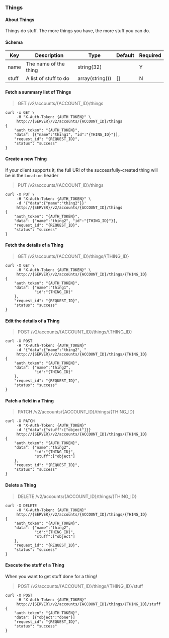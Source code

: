 ### Things

#### About Things

Things do stuff. The more things you have, the more stuff you can do.

#### Schema

Key | Description | Type | Default | Required
--- | ----------- | ---- | ------- | --------
name | The name of the thing | string(32) | | Y
stuff | A list of stuff to do | array(string()) | [] | N

#### Fetch a summary list of Things

> GET /v2/accounts/{ACCOUNT_ID}/things

```shell
curl -x GET \
     -H "X-Auth-Token: {AUTH_TOKEN}" \
     http://{SERVER}/v2/accounts/{ACCOUNT_ID}/things
{
    "auth_token": "{AUTH_TOKEN}",
    "data": [{"name":"thing1", "id":"{THING_ID}"}],
    "request_id": "{REQUEST_ID}",
    "status": "success"
}
```

#### Create a new Thing

If your client supports it, the full URI of the successfully-created thing will be in the `Location` header

> PUT /v2/accounts/{ACCOUNT_ID}/things

```shell
curl -X PUT \
     -H "X-Auth-Token: {AUTH_TOKEN}" \
     -d '{"data":{"name":"thing2"}}'
     http://{SERVER}/v2/accounts/{ACCOUNT_ID}/things
{
    "auth_token": "{AUTH_TOKEN}",
    "data": {"name":"thing2", "id":"{THING_ID}"}],
    "request_id": "{REQUEST_ID}",
    "status": "success"
}
```

#### Fetch the details of a Thing

> GET /v2/accounts/{ACCOUNT_ID}/things/{THING_ID}

```shell
curl -X GET \
     -H "X-Auth-Token: {AUTH_TOKEN}" \
     http://{SERVER}/v2/accounts/{ACCOUNT_ID}/things/{THING_ID}
{
    "auth_token": "{AUTH_TOKEN}",
    "data": {"name":"thing1",
             "id":"{THING_ID}"
    },
    "request_id": "{REQUEST_ID}",
    "status": "success"
}
```

#### Edit the details of a Thing

> POST /v2/accounts/{ACCOUNT_ID}/things/{THING_ID}

```shell
curl -X POST
     -H "X-Auth-Token: {AUTH_TOKEN}"
     -d '{"data":{"name":"thing2", "
     http://{SERVER}/v2/accounts/{ACCOUNT_ID}/things/{THING_ID}
{
    "auth_token": "{AUTH_TOKEN}",
    "data": {"name":"thing2",
             "id":"{THING_ID}"
    },
    "request_id": "{REQUEST_ID}",
    "status": "success"
}
```

#### Patch a field in a Thing

> PATCH /v2/accounts/{ACCOUNT_ID}/things/{THING_ID}

```shell
curl -X PATCH
     -H "X-Auth-Token: {AUTH_TOKEN}"
     -d '{"data":{"stuff":["object"]}}
     http://{SERVER}/v2/accounts/{ACCOUNT_ID}/things/{THING_ID}
{
    "auth_token": "{AUTH_TOKEN}",
    "data": {"name":"thing2",
             "id":"{THING_ID}",
             "stuff":["object"]
    },
    "request_id": "{REQUEST_ID}",
    "status": "success"
}
```

#### Delete a Thing

> DELETE /v2/accounts/{ACCOUNT_ID}/things/{THING_ID}

```shell
curl -X DELETE
     -H "X-Auth-Token: {AUTH_TOKEN}"
     http://{SERVER}/v2/accounts/{ACCOUNT_ID}/things/{THING_ID}
{
    "auth_token": "{AUTH_TOKEN}",
    "data": {"name":"thing2",
             "id":"{THING_ID}",
             "stuff":["object"]
    },
    "request_id": "{REQUEST_ID}",
    "status": "success"
}
```

#### Execute the stuff of a Thing

When you want to get stuff done for a thing!

> POST /v2/accounts/{ACCOUNT_ID}/things/{THING_ID}/stuff

```shell
curl -X POST
     -H "X-Auth-Token: {AUTH_TOKEN}"
     http://{SERVER}/v2/accounts/{ACCOUNT_ID}/things/{THING_ID}/stuff
{
    "auth_token": "{AUTH_TOKEN}",
    "data": [{"object":"done"}]
    "request_id": "{REQUEST_ID}",
    "status": "success"
}
```
